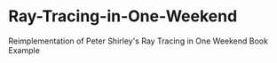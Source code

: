 # Ray-Tracing-in-One-Weekend
Reimplementation of Peter Shirley's Ray Tracing in One Weekend Book Example

